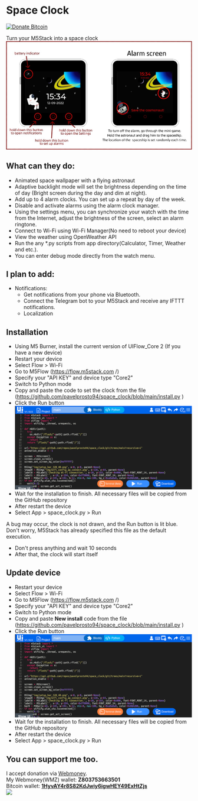 # Space Clock
[![Donate Bitcoin](https://img.shields.io/badge/donate-bitcoin-orange.svg)](/#user-content-you-can-support-me-too)

 Turn your M5Stack into a space clock
![preview](resources/help.jpg)

## What can they do:
- Animated space wallpaper with a flying astronaut
- Adaptive backlight mode will set the brightness depending on the time of day (Bright screen during the day and dim at night).
- Add up to 4 alarm clocks. You can set up a repeat by day of the week.
- Disable and activate alarms using the alarm clock manager.
- Using the settings menu, you can synchronize your watch with the time from the Internet, adjust the brightness of the screen, select an alarm ringtone.
- Connect to Wi-Fi using Wi-Fi Manager(No need to reboot your device)
- View the weather using OpenWeather API
- Run the any *.py scripts from app directory(Calculator, Timer, Weather and etc.).
- You can enter debug mode directly from the watch menu.

## I plan to add:
- Notifications:
  - Get notifications from your phone via Bluetooth.
  - Connect the Telegram bot to your M5Stack and receive any IFTTT notifications.
  - Localization

## Installation
- Using M5 Burner, install the current version of UIFlow_Core 2 (If you have a new device)
- Restart your device
- Select Flow > Wi-Fi
- Go to M5Flow (https://flow.m5stack.com /)
- Specify your "API KEY" and device type "Core2"
- Switch to Python mode
- Copy and paste the code to set the clock from the file (https://github.com/pavelprosto94/space_clock/blob/main/install.py )
- Click the Run button
![preview](resources/help_1.jpg)
- Wait for the installation to finish. All necessary files will be copied from the GitHub repository
- After restart the device
- Select App > space_clock.py > Run

A bug may occur, the clock is not drawn, and the Run button is lit blue. Don't worry, M5Stack has already specified this file as the default execution.
- Don't press anything and wait 10 seconds
- After that, the clock will start itself

## Update device
- Restart your device
- Select Flow > Wi-Fi
- Go to M5Flow (https://flow.m5stack.com /)
- Specify your "API KEY" and device type "Core2"
- Switch to Python mode
- Copy and paste **New install** code from the file (https://github.com/pavelprosto94/space_clock/blob/main/install.py )
- Click the Run button
![preview](resources/help_1.jpg)
- Wait for the installation to finish. All necessary files will be copied from the GitHub repository
- After restart the device
- Select App > space_clock.py > Run

## You can support me too.
I accept donation via [Webmoney](https://www.wmtransfer.com/).<br />
My Webmoney(WMZ) wallet: **Z803753663501** <br />
Bitcoin wallet: [**1HyvAY4r8S82KdJwiy6igwHEY49ExHtZjs**](bitcoin:1HyvAY4r8S82KdJwiy6igwHEY49ExHtZjs?amount=0.0002) <br />
![](https://chart.googleapis.com/chart?chs=250x250&cht=qr&chl=1HyvAY4r8S82KdJwiy6igwHEY49ExHtZjs) <br />
